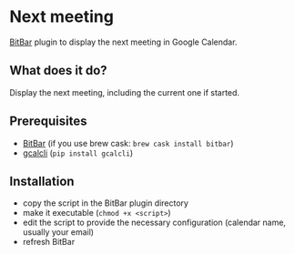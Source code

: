 # Next meeting

[BitBar](https://github.com/matryer/bitbar) plugin to display the next meeting in Google Calendar.

## What does it do?
Display the next meeting, including the current one if started.

## Prerequisites
- [BitBar](https://github.com/matryer/bitbar) (if you use brew cask: `brew cask install bitbar`)
- [gcalcli](https://github.com/insanum/gcalcli) (`pip install gcalcli`)

## Installation
- copy the script in the BitBar plugin directory
- make it executable (`chmod +x <script>`)
- edit the script to provide the necessary configuration (calendar name, usually your email)
- refresh BitBar
